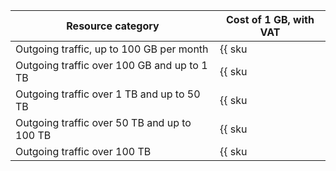 | Resource category | Cost of 1 GB, with VAT |
| --- | --- |
| Outgoing traffic, up to 100 GB per month | {{ sku|RUB|storage.api.network.inet.egress|string }} |
| Outgoing traffic over 100 GB and up to 1 TB | {{ sku|RUB|storage.api.network.inet.egress|pricingRate.100|string }} |
| Outgoing traffic over 1 TB and up to 50 TB | {{ sku|RUB|storage.api.network.inet.egress|pricingRate.1024|string }} |
| Outgoing traffic over 50 TB and up to 100 TB | {{ sku|RUB|storage.api.network.inet.egress|pricingRate.51200|string }} |
| Outgoing traffic over 100 TB | {{ sku|RUB|storage.api.network.inet.egress|pricingRate.102400|string }} |